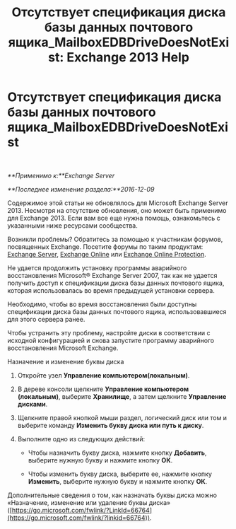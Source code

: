 ﻿---
title: 'Отсутствует спецификация диска базы данных почтового ящика_MailboxEDBDriveDoesNotExist: Exchange 2013 Help'
TOCTitle: Отсутствует спецификация диска базы данных почтового ящика_MailboxEDBDriveDoesNotExist
ms:assetid: 0e487aa1-3194-4a14-b255-a8b9f9afbf0e
ms:mtpsurl: https://technet.microsoft.com/ru-ru/library/ms.exch.setupreadiness.mailboxedbdrivedoesnotexist(v=EXCHG.150)
ms:contentKeyID: 50487416
ms.date: 05/22/2018
mtps_version: v=EXCHG.150
ms.translationtype: MT
---

# Отсутствует спецификация диска базы данных почтового ящика\_MailboxEDBDriveDoesNotExist

 

_**Применимо к:**Exchange Server_

_**Последнее изменение раздела:**2016-12-09_

Содержимое этой статьи не обновлялось для Microsoft Exchange Server 2013. Несмотря на отсутствие обновления, оно может быть применимо для Exchange 2013. Если вам все еще нужна помощь, ознакомьтесь с указанными ниже ресурсами сообщества.

Возникли проблемы? Обратитесь за помощью к участникам форумов, посвященных Exchange. Посетите форумы по таким продуктам: [Exchange Server](https://go.microsoft.com/fwlink/p/?linkid=60612), [Exchange Online](https://go.microsoft.com/fwlink/p/?linkid=267542) или [Exchange Online Protection](https://go.microsoft.com/fwlink/p/?linkid=285351).

Не удается продолжить установку программы аварийного восстановления Microsoft® Exchange Server 2007, так как не удается получить доступ к спецификации диска базы данных почтового ящика, которая использовалась во время предыдущей установки сервера.

Необходимо, чтобы во время восстановления были доступны спецификации диска базы данных почтового ящика, использовавшиеся для этого сервера ранее.

Чтобы устранить эту проблему, настройте диски в соответствии с исходной конфигурацией и снова запустите программу аварийного восстановления Microsoft Exchange.

Назначение и изменение буквы диска

1.  Откройте узел **Управление компьютером(локальным)**.

2.  В дереве консоли щелкните **Управление компьютером (локальным)**, выберите **Хранилище**, а затем щелкните **Управление дисками**.

3.  Щелкните правой кнопкой мыши раздел, логический диск или том и выберите команду **Изменить букву диска или путь к диску**.

4.  Выполните одно из следующих действий:
    
      - Чтобы назначить букву диска, нажмите кнопку **Добавить**, выберите нужную букву и нажмите кнопку **ОК**.
    
      - Чтобы изменить букву диска, выберите ее, нажмите кнопку **Изменить**, выберите нужную букву и нажмите кнопку **OК**.

Дополнительные сведения о том, как назначать буквы диска можно «Назначение, изменение или удаление буквы диска» ([https://go.microsoft.com/fwlink/?LinkId=66764](https://go.microsoft.com/fwlink/?linkid=66764)).

